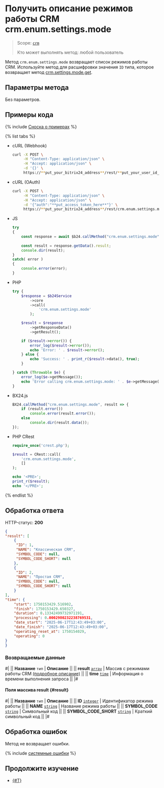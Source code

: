 # Получить описание режимов работы CRM crm.enum.settings.mode

> Scope: [`crm`](../../../scopes/permissions.md)
>
> Кто может выполнять метод: любой пользователь

Метод `crm.enum.settings.mode` возвращает список режимов работы CRM. Используйте метод для расшифровки значения `ID` типа, которое возвращает метод [crm.settings.mode.get](../../crm-settings-mode-get.md).

## Параметры метода

Без параметров.

## Примеры кода

{% include [Сноска о примерах](../../../../_includes/examples.md) %}

{% list tabs %}

- cURL (Webhook)

    ```bash
    curl -X POST \
         -H "Content-Type: application/json" \
         -H "Accept: application/json" \
         -d '{}' \
         https://**put_your_bitrix24_address**/rest/**put_your_user_id_here**/**put_your_webbhook_here**/crm.enum.settings.mode
    ```

- cURL (OAuth)

    ```bash
    curl -X POST \
         -H "Content-Type: application/json" \
         -H "Accept: application/json" \
         -d '{"auth":"**put_access_token_here**"}' \
         https://**put_your_bitrix24_address**/rest/crm.enum.settings.mode
    ```

- JS


    ```js
    try
    {
    	const response = await $b24.callMethod("crm.enum.settings.mode");
    	
    	const result = response.getData().result;
    	console.dir(result);
    }
    catch( error )
    {
    	console.error(error);
    }
    ```

- PHP


    ```php
    try {
        $response = $b24Service
            ->core
            ->call(
                'crm.enum.settings.mode'
            );
    
        $result = $response
            ->getResponseData()
            ->getResult();
    
        if ($result->error()) {
            error_log($result->error());
            echo 'Error: ' . $result->error();
        } else {
            echo 'Success: ' . print_r($result->data(), true);
        }
    
    } catch (Throwable $e) {
        error_log($e->getMessage());
        echo 'Error calling crm.enum.settings.mode: ' . $e->getMessage();
    }
    ```

- BX24.js

    ```js
    BX24.callMethod("crm.enum.settings.mode", result => {
        if (result.error())
            console.error(result.error());
        else
            console.dir(result.data());
    });
    ```

- PHP CRest

    ```php
    require_once('crest.php');

    $result = CRest::call(
        'crm.enum.settings.mode',
        []
    );

    echo '<PRE>';
    print_r($result);
    echo '</PRE>';
    ```

{% endlist %}

## Обработка ответа

HTTP-статус: **200**

```json
{
"result": [
    {
     "ID": 1,
     "NAME": "Классическая CRM",
     "SYMBOL_CODE": null,
     "SYMBOL_CODE_SHORT": null
    },
    {
     "ID": 2,
     "NAME": "Простая CRM",
     "SYMBOL_CODE": null,
     "SYMBOL_CODE_SHORT": null
    }
],
"time": {
    "start": 1750153429.516902,
    "finish": 1750153429.650327,
    "duration": 0.13342499732971191,
    "processing": 0.0002980232238769531,
    "date_start": "2025-06-17T12:43:49+03:00",
    "date_finish": "2025-06-17T12:43:49+03:00",
    "operating_reset_at": 1750154029,
    "operating": 0
}
}
```

### Возвращаемые данные

#|
|| **Название**
`тип` | **Описание** ||
|| **result**
[`array`](../../../data-types.md) | Массив с режимами работы CRM [(подробное описание)](#result) ||
|| **time**
[`time`](../../../data-types.md#time) | Информация о времени выполнения запроса ||
|#

#### Поля массива result {#result}

#|
|| **Название**
`тип` | **Описание** ||
|| **ID**
[`integer`](../../../data-types.md) | Идентификатор режима работы ||
|| **NAME**
[`string`](../../../data-types.md) | Название режима работы ||
|| **SYMBOL_CODE**
[`string`](../../../data-types.md) | Символьный код ||
|| **SYMBOL_CODE_SHORT**
[`string`](../../../data-types.md) | Краткий символьный код ||
|#

## Обработка ошибок

Метод не возвращает ошибки.

{% include [системные ошибки](../../../../_includes/system-errors.md) %}

## Продолжите изучение

- [{#T}](./index.md)
